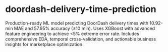 # doordash-delivery-time-prediction
Production-ready ML model predicting DoorDash delivery times with 10.92-min MAE and 57.95% accuracy (±10 min). Uses XGBoost with advanced feature engineering to achieve &lt;5% extreme error rate. Includes comprehensive EDA, temporal cross-validation, and actionable business insights for marketplace optimization.
